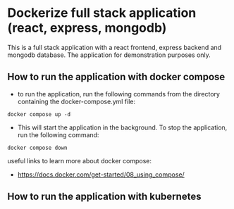 # Dockerize full stack application (react, express, mongodb)

This is a full stack application with a react frontend, express backend and mongodb database.
 The application for demonstration purposes only.

## How to run the application with docker compose
- to run the application, run the following commands from the directory containing the docker-compose.yml file:
```
docker compose up -d
```
- This will start the application in the background. To stop the application, run the following command:
```
docker compose down
```

useful links to learn more about docker compose:
 - https://docs.docker.com/get-started/08_using_compose/

 ## How to run the application with kubernetes
